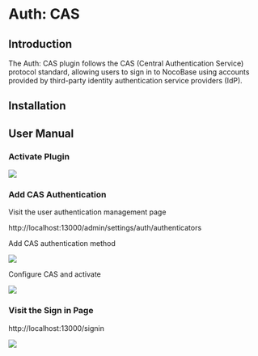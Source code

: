 # Auth: CAS

<PluginInfo commercial="true" name="auth-cas"></PluginInfo>

## Introduction

The Auth: CAS plugin follows the CAS (Central Authentication Service) protocol standard, allowing users to sign in to NocoBase using accounts provided by third-party identity authentication service providers (IdP).

## Installation

## User Manual

### Activate Plugin

![](https://static-docs.nocobase.com/469c48d9f2e8d41a088092c34ddb41f5.png)

### Add CAS Authentication

Visit the user authentication management page

http://localhost:13000/admin/settings/auth/authenticators

Add CAS authentication method

![](https://static-docs.nocobase.com/a268500c5008d3b90e57ff1e2ea41aca.png)

Configure CAS and activate

![](https://static-docs.nocobase.com/2518b3fcc80d8a41391f3b629a510a02.png)

### Visit the Sign in Page

http://localhost:13000/signin

![](https://static-docs.nocobase.com/49116aafbb2ed7218306f929ac8af967.png)
